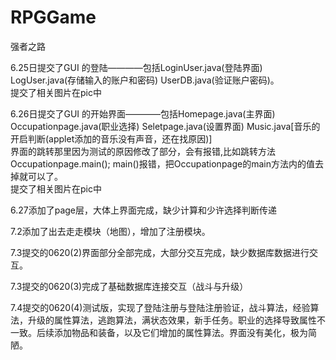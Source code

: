 # RPGGame
强者之路

6.25日提交了GUI 的登陆————包括LoginUser.java(登陆界面)  LogUser.java(存储输入的账户和密码)  UserDB.java(验证账户密码)。  
提交了相关图片在pic中

6.26日提交了GUI 的开始界面————包括Homepage.java(主界面)  Occupationpage.java(职业选择)  Seletpage.java(设置界面)  Music.java[音乐的开启判断(applet添加的音乐没有声音，还在找原因)]  
界面的跳转那里因为测试的原因修改了部分，会有报错,比如跳转方法Occupationpage.main();  main()报错，把Occupationpage的main方法内的值去掉就可以了。  
提交了相关图片在pic中

6.27添加了page层，大体上界面完成，缺少计算和少许选择判断传递

7.2添加了出去走走模块（地图），增加了注册模块。

7.3提交的0620(2)界面部分全部完成，大部分交互完成，缺少数据库数据进行交互。

7.3提交的0620(3)完成了基础数据库连接交互（战斗与升级）

7.4提交的0620(4)测试版，实现了登陆注册与登陆注册验证，战斗算法，经验算法，升级的属性算法，逃跑算法，满状态效果，新手任务。职业的选择导致属性不一致。后续添加物品和装备，以及它们增加的属性算法。界面没有美化，极为简陋。

